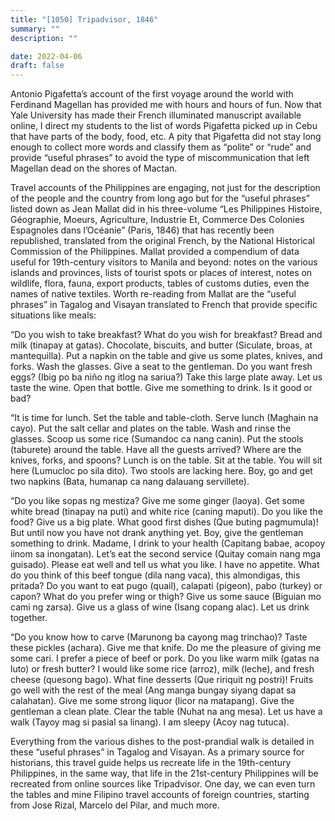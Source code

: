 ```yaml
---
title: "[1050] Tripadvisor, 1846"
summary: ""
description: ""

date: 2022-04-06
draft: false
---
```


Antonio Pigafetta’s account of the first voyage around the world with Ferdinand Magellan has provided me with hours and hours of fun. Now that Yale University has made their French illuminated manuscript available online, I direct my students to the list of words Pigafetta picked up in Cebu that have parts of the body, food, etc. A pity that Pigafetta did not stay long enough to collect more words and classify them as “polite” or “rude” and provide “useful phrases” to avoid the type of miscommunication that left Magellan dead on the shores of Mactan.

Travel accounts of the Philippines are engaging, not just for the description of the people and the country from long ago but for the “useful phrases” listed down as Jean Mallat did in his three-volume “Les Philippines Histoire, Géographie, Moeurs, Agriculture, Industrie Et, Commerce Des Colonies Espagnoles dans l’Océanie” (Paris, 1846) that has recently been republished, translated from the original French, by the National Historical Commission of the Philippines. Mallat provided a compendium of data useful for 19th-century visitors to Manila and beyond: notes on the various islands and provinces, lists of tourist spots or places of interest, notes on wildlife, flora, fauna, export products, tables of customs duties, even the names of native textiles. Worth re-reading from Mallat are the “useful phrases” in Tagalog and Visayan translated to French that provide specific situations like meals:

“Do you wish to take breakfast? What do you wish for breakfast? Bread and milk (tinapay at gatas). Chocolate, biscuits, and butter (Siculate, broas, at mantequilla). Put a napkin on the table and give us some plates, knives, and forks. Wash the glasses. Give a seat to the gentleman. Do you want fresh eggs? (Ibig po ba niño ng itlog na sariua?) Take this large plate away. Let us taste the wine. Open that bottle. Give me something to drink. Is it good or bad?

“It is time for lunch. Set the table and table-cloth. Serve lunch (Maghain na cayo). Put the salt cellar and plates on the table. Wash and rinse the glasses. Scoop us some rice (Sumandoc ca nang canin). Put the stools (taburete) around the table. Have all the guests arrived? Where are the knives, forks, and spoons? Lunch is on the table. Sit at the table. You will sit here (Lumucloc po sila dito). Two stools are lacking here. Boy, go and get two napkins (Bata, humanap ca nang dalauang servillete).

“Do you like sopas ng mestiza? Give me some ginger (laoya). Get some white bread (tinapay na puti) and white rice (caning maputi). Do you like the food? Give us a big plate. What good first dishes (Que buting pagmumula)! But until now you have not drank anything yet. Boy, give the gentleman something to drink. Madame, I drink to your health (Capitang babae, acopoy iinom sa inongatan). Let’s eat the second service (Quitay comain nang mga guisado). Please eat well and tell us what you like. I have no appetite. What do you think of this beef tongue (dila nang vaca), this almondigas, this pritada? Do you want to eat pugo (quail), calapati (pigeon), pabo (turkey) or capon? What do you prefer wing or thigh? Give us some sauce (Biguian mo cami ng zarsa). Give us a glass of wine (Isang copang alac). Let us drink together.

“Do you know how to carve (Marunong ba cayong mag trinchao)? Taste these pickles (achara). Give me that knife. Do me the pleasure of giving me some cari. I prefer a piece of beef or pork. Do you like warm milk (gatas na luto) or fresh butter? I would like some rice (arroz), milk (leche), and fresh cheese (quesong bago). What fine desserts (Que ririquit ng postri)! Fruits go well with the rest of the meal (Ang manga bungay siyang dapat sa calahatan). Give me some strong liquor (licor na matapang). Give the gentleman a clean plate. Clear the table (Nuhat na ang mesa). Let us have a walk (Tayoy mag si pasial sa linang). I am sleepy (Acoy nag tutuca).

Everything from the various dishes to the post-prandial walk is detailed in these “useful phrases” in Tagalog and Visayan. As a primary source for historians, this travel guide helps us recreate life in the 19th-century Philippines, in the same way, that life in the 21st-century Philippines will be recreated from online sources like Tripadvisor. One day, we can even turn the tables and mine Filipino travel accounts of foreign countries, starting from Jose Rizal, Marcelo del Pilar, and much more.
